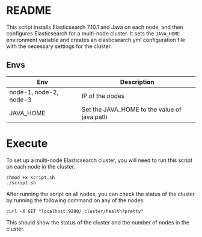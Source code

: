 # README

This script installs Elasticsearch 7.10.1 and Java on each node, and then configures Elasticsearch for a multi-node cluster. 
It sets the `JAVA_HOME` environment variable and creates an elasticsearch.yml configuration file with the necessary settings for the cluster. 


## Envs

| Env | Description |
| - | - |
| node-1, node-2, node-3 | IP of the nodes |
| JAVA_HOME | Set the JAVA_HOME to the value of java path |


# Execute


To set up a multi-node Elasticsearch cluster, you will need to run this script on each node in the cluster. 

```
chmod +x script.sh
./script.sh
```

After running the script on all nodes, you can check the status of the cluster by running the following command on any of the nodes:

```
curl -X GET "localhost:9200/_cluster/health?pretty"
```

This should show the status of the cluster and the number of nodes in the cluster.
